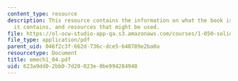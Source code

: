 ```yaml
---
content_type: resource
description: This resource contains the information on what the book is about, what
  it contains, and resources that might be used.
file: https://ol-ocw-studio-app-qa.s3.amazonaws.com/courses/1-050-solid-mechanics-fall-2004/623a9dd02bb07d20023e0be994284948_emech1_04.pdf
file_type: application/pdf
parent_uid: 046f2c3f-662d-736c-dce5-648789e2ba0a
resourcetype: Document
title: emech1_04.pdf
uid: 623a9dd0-2bb0-7d20-023e-0be994284948
---
```


